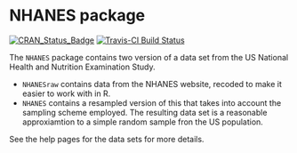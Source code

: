 <!-- README.md is generated from README.Rmd. Please edit that file -->
NHANES package
==============

[![CRAN\_Status\_Badge](http://www.r-pkg.org/badges/version/NHANES/)](http://cran.r-project.org/web/packages/NHANES) [![Travis-CI Build Status](https://travis-ci.org/ProjectMOSAIC/NHANES.svg?branch=master)](https://travis-ci.org/ProjectMOSAIC/NHANES)

The `NHANES` package contains two version of a data set from the US National Health and Nutrition Examination Study.

-   `NHANESraw` contains data from the NHANES website, recoded to make it easier to work with in R.
-   `NHANES` contains a resampled version of this that takes into account the sampling scheme employed. The resulting data set is a reasonable approxiamtion to a simple random sample fron the US population.

See the help pages for the data sets for more details.

